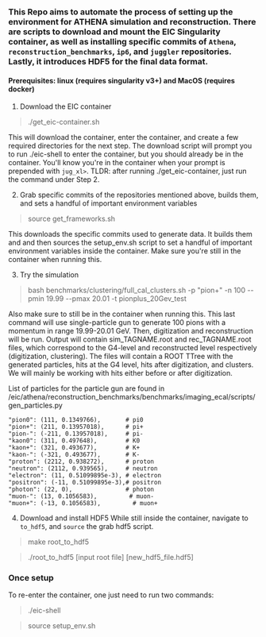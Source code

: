### This Repo aims to automate the process of setting up the environment for ATHENA simulation and reconstruction. There are scripts to download and mount the EIC Singularity container, as well as installing __specific__ commits of `Athena`, `reconstruction_benchmarks`, `ip6`, and `juggler` repositories. Lastly, it introduces HDF5 for the final data format.
#### Prerequisites: linux (requires singularity v3+) and MacOS (requires docker) 

1. Download the EIC container
> ./get_eic-container.sh

This will download the container, enter the container, and create a few required directories for the next step. The download script will prompt you to run ./eic-shell to enter the container, but you should already be in the container. You'll know you're in the container when your prompt is prepended with `jug_xl>`. TLDR: after running ./get_eic-container, just run the command under Step 2.

2. Grab specific commits of the repositories mentioned above, builds them, and sets a handful of important environment variables
> source get_frameworks.sh

This downloads the specific commits used to generate data. It builds them and and then sources the setup_env.sh script to set a handful of important environment variables inside the container.
Make sure you're still in the container when running this.

3. Try the simulation
> bash benchmarks/clustering/full_cal_clusters.sh -p "pion+" -n 100 --pmin 19.99 --pmax 20.01 -t pionplus_20Gev_test

Also make sure to still be in the container when running this.
This last command will use single-particle gun to generate 100 pions with a momentum in range 19.99-20.01 GeV. 
Then, digitization and reconstruction will be run. 
Output will contain sim_TAGNAME.root and rec_TAGNAME.root files, which correspond to the G4-level and reconstructed level respectively (digitization, clustering). 
The files will contain a ROOT TTree with the generated particles, hits at the G4 level, hits after digitization, and clusters. 
We will mainly be working with hits either before or after digitization.

List of particles for the particle gun are found in /eic/athena/reconstruction_benchmarks/benchmarks/imaging_ecal/scripts/gen_particles.py

    "pion0": (111, 0.1349766),       # pi0                                                                  
    "pion+": (211, 0.13957018),      # pi+                                                                  
    "pion-": (-211, 0.13957018),     # pi-                                                                  
    "kaon0": (311, 0.497648),        # K0                                                                   
    "kaon+": (321, 0.493677),        # K+                                                                   
    "kaon-": (-321, 0.493677),       # K-                                                                   
    "proton": (2212, 0.938272),      # proton                                                               
    "neutron": (2112, 0.939565),     # neutron                                                              
    "electron": (11, 0.51099895e-3), # electron                                                             
    "positron": (-11, 0.51099895e-3),# positron                                                             
    "photon": (22, 0),               # photon                                                               
    "muon-": (13, 0.1056583),         # muon-                                                               
    "muon+": (-13, 0.1056583),         # muon+  

4. Download and install HDF5
While still inside the container, navigate to `to_hdf5`, and `source` the grab hdf5 script.
> make root_to_hdf5

> ./root_to_hdf5 [input root file] [new_hdf5_file.hdf5]

### Once setup
To re-enter the container, one just need to run two commands:
> ./eic-shell

> source setup_env.sh
